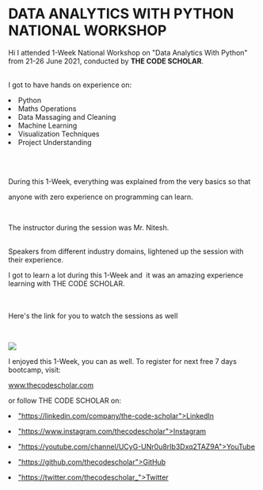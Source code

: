 # DATA ANALYTICS WITH PYTHON NATIONAL WORKSHOP

Hi I attended 1-Week National Workshop on "Data Analytics With Python" from 21-26 June 2021, conducted by <b> THE CODE SCHOLAR</b>.

<br>I got to have hands on experience on:

<li>Python

<li>Maths Operations

<li>Data Massaging and Cleaning

<li>Machine Learning

<li>Visualization Techniques

<li>Project Understanding

<br><br>

During this 1-Week, everything was explained from the very basics so that

anyone with zero experience on programming can learn.

 

The instructor during the session was Mr. Nitesh.

<br>Speakers from different industry domains, lightened up the session with their experience.

I got to learn a lot during this 1-Week and  it was an amazing experience learning with THE CODE SCHOLAR.<br>

<br><br>Here's the link for you to watch the sessions as well<br>

 

<a href="https://youtube.com/playlist?list=PL3Hnv9OFTJvXgKw-XWGLbUEkDNEk4Tg7F"> <img src="https://github.com/thecodescholar/DA_Python_Jun_21/blob/main/PYTHON%20AND%20MACHINE%20LEARNING.png"> </a>

I enjoyed this 1-Week, you can as well. To register for next free 7 days bootcamp, visit:

<a href="http://www.thecodescholar.com"> www.thecodescholar.com </a>

or follow THE CODE SCHOLAR on:

<li><a href=

 "https://linkedin.com/company/the-code-scholar">LinkedIn</a>

<li><a href=

"https://www.instagram.com/thecodescholar">Instagram</a>

<li><a href=

"https://youtube.com/channel/UCyG-UNr0u8rIb3Dxq2TAZ9A">YouTube</a>

<li><a href=

"https://github.com/thecodescholar">GitHub</a>

<li><a href=

"https://twitter.com/thecodescholar_">Twitter</a>


